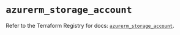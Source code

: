 # `azurerm_storage_account`

Refer to the Terraform Registry for docs: [`azurerm_storage_account`](https://registry.terraform.io/providers/hashicorp/azurerm/3.112.0/docs/resources/storage_account).

